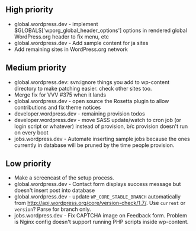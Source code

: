 ## High priority

* global.wordpress.dev - implement $GLOBALS['wporg_global_header_options'] options in rendered global WordPress.org header to fix menu, etc
* global.wordpress.dev - Add sample content for ja sites
* Add remaining sites in WordPress.org network


## Medium priority
* global.wordpress.dev: svn:ignore things you add to wp-content directory to make patching easier. check other sites too.
* Merge fix for VVV #375 when it lands
* global.wordpress.dev - open source the Rosetta plugin to allow contributions and fix theme notices
* developer.wordpress.dev - remaining provision todos
* developer.wordpress.dev - move SASS update/watch to cron job (or login script or whatever) instead of provision, b/c provision doesn't run on every boot  
* jobs.wordpress.dev - Automate inserting sample jobs because the ones currently in database will be pruned by the time people provision.


## Low priority
* Make a screencast of the setup process.
* global.wordpress.dev - Contact form displays success message but doesn't insert post into database
* global.wordpress.dev - update `WP_CORE_STABLE_BRANCH` automatically from http://api.wordpress.org/core/version-check/1.7/. Use `current` or `version`? Parse for branch only.
* jobs.wordpress.dev - Fix CAPTCHA image on Feedback form. Problem is Nginx config doesn't support running PHP scripts inside wp-content. 
